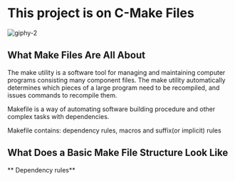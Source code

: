 # This project is on C-Make Files

![giphy-2](https://github.com/OILEGA/alx-low_level_programming/assets/117779858/2e9b6a77-0d22-4abe-8652-79c1c47eedae)

## What Make Files Are All About
 The make utility is a software tool for managing and maintaining computer programs consisting many component files. The make utility
 automatically determines which pieces of a large program need to be recompiled, and issues commands to recompile them.
 
 Makefile is a way of automating software building procedure and other complex tasks with dependencies.
 
 Makefile contains: dependency rules, macros and suffix(or implicit) rules
## What Does a Basic Make File Structure Look Like
** Dependency rules**
